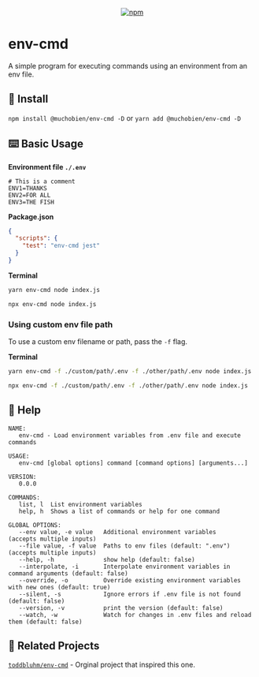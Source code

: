 <p align="center">
   <a aria-label="NPM Package" href="https://www.npmjs.com/package/@muchobien/env-cmd" target="_blank">
      <img alt="npm" src="https://img.shields.io/npm/v/@muchobien/env-cmd?color=success&logo=npm&style=flat-square">
   </a>
</P>

# env-cmd

A simple program for executing commands using an environment from an env file.

## 💾 Install

`npm install @muchobien/env-cmd -D` or `yarn add @muchobien/env-cmd -D`

## ⌨️ Basic Usage

**Environment file `./.env`**

```text
# This is a comment
ENV1=THANKS
ENV2=FOR ALL
ENV3=THE FISH
```

**Package.json**

```json
{
  "scripts": {
    "test": "env-cmd jest"
  }
}
```

**Terminal**

```sh
yarn env-cmd node index.js
```

```sh
npx env-cmd node index.js
```

### Using custom env file path

To use a custom env filename or path, pass the `-f` flag.

**Terminal**

```sh
yarn env-cmd -f ./custom/path/.env -f ./other/path/.env node index.js
```

```sh
npx env-cmd -f ./custom/path/.env -f ./other/path/.env node index.js
```

## 📜 Help

```text
NAME:
   env-cmd - Load environment variables from .env file and execute commands

USAGE:
   env-cmd [global options] command [command options] [arguments...]

VERSION:
   0.0.0

COMMANDS:
   list, l  List environment variables
   help, h  Shows a list of commands or help for one command

GLOBAL OPTIONS:
   --env value, -e value   Additional environment variables      (accepts multiple inputs)
   --file value, -f value  Paths to env files (default: ".env")  (accepts multiple inputs)
   --help, -h              show help (default: false)
   --interpolate, -i       Interpolate environment variables in command arguments (default: false)
   --override, -o          Override existing environment variables with new ones (default: true)
   --silent, -s            Ignore errors if .env file is not found (default: false)
   --version, -v           print the version (default: false)
   --watch, -w             Watch for changes in .env files and reload them (default: false)
```

## 🧬 Related Projects

[`toddbluhm/env-cmd`](https://github.com/toddbluhm/env-cmd) - Orginal project that inspired this one.
